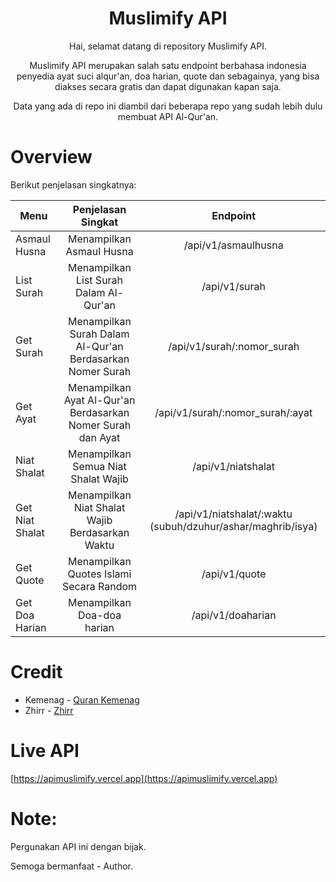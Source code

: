 <div align="center">

# Muslimify API

</div>
<p align="center">Hai, selamat datang di repository Muslimify API.</p>
<p align="center">Muslimify API merupakan salah satu endpoint berbahasa indonesia penyedia ayat suci alqur'an, doa harian, quote dan sebagainya, yang bisa diakses secara gratis dan dapat digunakan kapan saja.</p>
<p align="center">Data yang ada di repo ini diambil dari beberapa repo yang sudah lebih dulu membuat API Al-Qur'an.</p>

# Overview

<p align="left">Berikut penjelasan singkatnya:</p>

| Menu            |                     Penjelasan Singkat                      |                          Endpoint                           |
| --------------- | :---------------------------------------------------------: | :---------------------------------------------------------: |
| Asmaul Husna    |                  Menampilkan Asmaul Husna                   |                     /api/v1/asmaulhusna                     |
| List Surah      |           Menampilkan List Surah Dalam Al-Qur'an            |                        /api/v1/surah                        |
| Get Surah       |  Menampilkan Surah Dalam Al-Qur'an Berdasarkan Nomer Surah  |                 /api/v1/surah/:nomor_surah                  |
| Get Ayat        | Menampilkan Ayat Al-Qur'an Berdasarkan Nomer Surah dan Ayat |              /api/v1/surah/:nomor_surah/:ayat               |
| Niat Shalat     |             Menampilkan Semua Niat Shalat Wajib             |                     /api/v1/niatshalat                      |
| Get Niat Shalat |       Menampilkan Niat Shalat Wajib Berdasarkan Waktu       | /api/v1/niatshalat/:waktu (subuh/dzuhur/ashar/maghrib/isya) |
| Get Quote       |           Menampilkan Quotes Islami Secara Random           |                        /api/v1/quote                        |
| Get Doa Harian  |                 Menampilkan Doa-doa harian                  |                      /api/v1/doaharian                      |

# Credit

-   Kemenag - [Quran Kemenag](https://quran.kemenag.go.id)
-   Zhirr - [Zhirr](https://github.com/Zhirrr)

# Live API

[https://apimuslimify.vercel.app](https://apimuslimify.vercel.app)

# Note:

<p>Pergunakan API ini dengan bijak.</p>
<p>Semoga bermanfaat - Author.</p>
